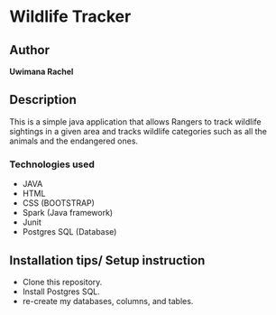 # Wildlife Tracker

## Author

**Uwimana Rachel**

## Description

This is a simple java application that allows Rangers to track wildlife sightings in a given area and tracks wildlife categories such as all the animals and the endangered ones.

### Technologies used

* JAVA 
* HTML
* CSS (BOOTSTRAP)
* Spark (Java framework)
* Junit
* Postgres SQL (Database)


## Installation tips/ Setup instruction

* Clone this repository.
* Install  Postgres SQL.
* re-create my databases, columns, and tables.

